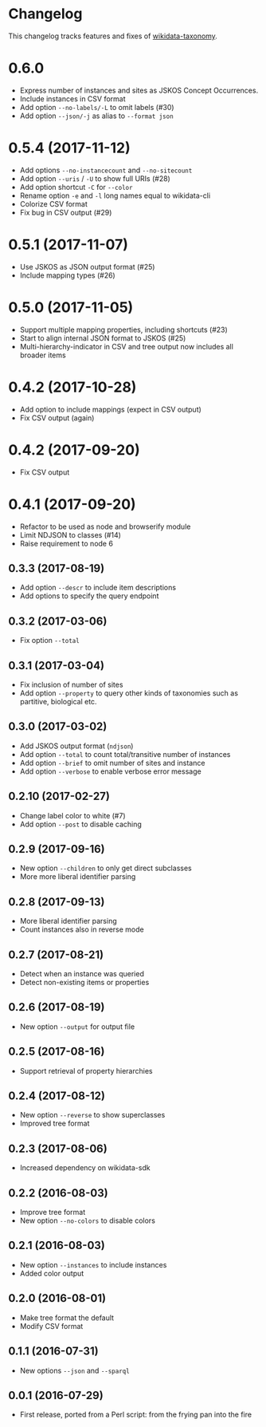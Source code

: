 # Changelog

This changelog tracks features and fixes of [wikidata-taxonomy](https://www.npmjs.com/package/wikidata-taxonomy).

# 0.6.0

* Express number of instances and sites as JSKOS Concept Occurrences.
* Include instances in CSV format
* Add option `--no-labels/-L` to omit labels (#30)
* Add option `--json/-j` as alias to `--format json`

# 0.5.4 (2017-11-12)

* Add options `--no-instancecount` and `--no-sitecount`
* Add option `--uris` / `-U` to show full URIs (#28)
* Add option shortcut `-C` for `--color`
* Rename option `-e` and `-l` long names equal to wikidata-cli
* Colorize CSV format
* Fix bug in CSV output (#29)

# 0.5.1 (2017-11-07)

* Use JSKOS as JSON output format (#25)
* Include mapping types (#26)

# 0.5.0 (2017-11-05)

* Support multiple mapping properties, including shortcuts (#23)
* Start to align internal JSON format to JSKOS (#25)
* Multi-hierarchy-indicator in CSV and tree output now includes all broader items

# 0.4.2 (2017-10-28)

* Add option to include mappings (expect in CSV output)
* Fix CSV output (again)

# 0.4.2 (2017-09-20)

* Fix CSV output

# 0.4.1 (2017-09-20)

* Refactor to be used as node and browserify module
* Limit NDJSON to classes (#14)
* Raise requirement to node 6 

## 0.3.3 (2017-08-19)

* Add option `--descr` to include item descriptions
* Add options to specify the query endpoint

## 0.3.2 (2017-03-06)

* Fix option `--total`

## 0.3.1 (2017-03-04)

* Fix inclusion of number of sites
* Add option `--property` to query other kinds of taxonomies
  such as partitive, biological etc.

## 0.3.0 (2017-03-02)

* Add JSKOS output format (`ndjson`)
* Add option `--total` to count total/transitive number of instances
* Add option `--brief` to omit number of sites and instance
* Add option `--verbose` to enable verbose error message

## 0.2.10 (2017-02-27)

* Change label color to white (#7)
* Add option `--post` to disable caching

## 0.2.9 (2017-09-16)

* New option `--children` to only get direct subclasses
* More more liberal identifier parsing

## 0.2.8 (2017-09-13)

* More liberal identifier parsing
* Count instances also in reverse mode

## 0.2.7 (2017-08-21)

* Detect when an instance was queried
* Detect non-existing items or properties

## 0.2.6 (2017-08-19)

* New option `--output` for output file

## 0.2.5 (2017-08-16)

* Support retrieval of property hierarchies

## 0.2.4 (2017-08-12)

* New option `--reverse` to show superclasses 
* Improved tree format

## 0.2.3 (2017-08-06)

* Increased dependency on wikidata-sdk

## 0.2.2 (2016-08-03)

* Improve tree format
* New option `--no-colors` to disable colors 

## 0.2.1 (2016-08-03)

* New option `--instances` to include instances
* Added color output

## 0.2.0 (2016-08-01)

* Make tree format the default
* Modify CSV format

## 0.1.1 (2016-07-31)

* New options `--json` and `--sparql`

## 0.0.1 (2016-07-29)

* First release, ported from a Perl script: from the frying pan into the fire

